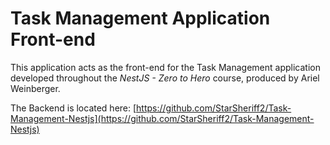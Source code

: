 # Task Management Application Front-end

This application acts as the front-end for the Task Management application developed throughout the *NestJS - Zero to Hero* course, produced by Ariel Weinberger.

The Backend is located here: [https://github.com/StarSheriff2/Task-Management-Nestjs](https://github.com/StarSheriff2/Task-Management-Nestjs)
